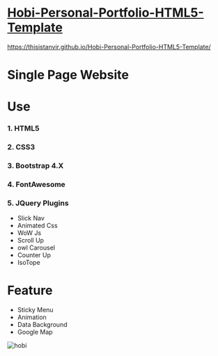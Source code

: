 # [Hobi-Personal-Portfolio-HTML5-Template](https://thisistanvir.github.io/Hobi-Personal-Portfolio-HTML5-Template/)
https://thisistanvir.github.io/Hobi-Personal-Portfolio-HTML5-Template/

# Single Page Website

# Use
### 1. HTML5
### 2. CSS3
### 3. Bootstrap 4.X
### 4. FontAwesome
### 5. JQuery Plugins
   * Slick Nav
   * Animated Css
   * WoW Js
   * Scroll Up
   * owl Carousel
   * Counter Up
   * IsoTope
   
# Feature
   * Sticky Menu
   * Animation
   * Data Background
   * Google Map
   
![hobi](https://user-images.githubusercontent.com/56197895/80395944-c1429800-88d5-11ea-8d36-94848b530be1.jpg)
